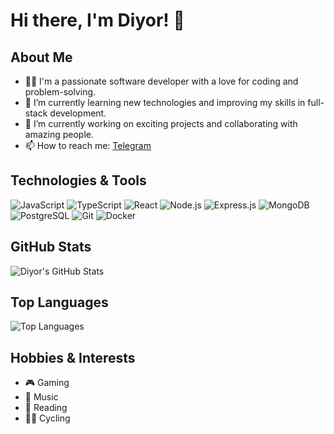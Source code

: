 # Hi there, I'm Diyor! 👋

## About Me
- 👨‍💻 I'm a passionate software developer with a love for coding and problem-solving.
- 🌱 I’m currently learning new technologies and improving my skills in full-stack development.
- 💼 I’m currently working on exciting projects and collaborating with amazing people.
- 📫 How to reach me: [Telegram](https://t.me/abdurakhmanov)

## Technologies & Tools
![JavaScript](https://img.shields.io/badge/JavaScript-F7DF1E?style=for-the-badge&logo=javascript&logoColor=black)
![TypeScript](https://img.shields.io/badge/TypeScript-007ACC?style=for-the-badge&logo=typescript&logoColor=white)
![React](https://img.shields.io/badge/React-61DAFB?style=for-the-badge&logo=react&logoColor=black)
![Node.js](https://img.shields.io/badge/Node.js-339933?style=for-the-badge&logo=nodedotjs&logoColor=white)
![Express.js](https://img.shields.io/badge/Express.js-000000?style=for-the-badge&logo=express&logoColor=white)
![MongoDB](https://img.shields.io/badge/MongoDB-47A248?style=for-the-badge&logo=mongodb&logoColor=white)
![PostgreSQL](https://img.shields.io/badge/PostgreSQL-336791?style=for-the-badge&logo=postgresql&logoColor=white)
![Git](https://img.shields.io/badge/Git-F05032?style=for-the-badge&logo=git&logoColor=white)
![Docker](https://img.shields.io/badge/Docker-2496ED?style=for-the-badge&logo=docker&logoColor=white)

## GitHub Stats
![Diyor's GitHub Stats](https://github-readme-stats.vercel.app/api?username=diyor1602&show_icons=true&theme=radical)

## Top Languages
![Top Languages](https://github-readme-stats.vercel.app/api/top-langs/?username=diyor1602&layout=compact&theme=radical)

## Hobbies & Interests
- 🎮 Gaming
- 🎵 Music
- 📖 Reading
- 🚴‍♂️ Cycling
